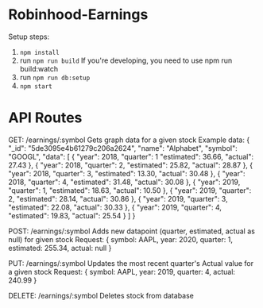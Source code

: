 # Robinhood-Earnings

Setup steps:
1. `npm install`
2. run `npm run build`
If you're developing, you need to use npm run build:watch
3. run `npm run db:setup`
4. `npm start`

# API Routes

GET: /earnings/:symbol
Gets graph data for a given stock
Example data:
{
    "_id": "5de3095e4b61279c206a2624",
    "name": "Alphabet",
    "symbol": "GOOGL",
    "data": [
      {
        "year": 2018,
        "quarter": 1
        "estimated": 36.66,
        "actual": 27.43
      },
      {
        "year": 2018,
        "quarter": 2,
        "estimated": 25.82,
        "actual": 28.87
      },
      {
        "year": 2018,
        "quarter": 3,
        "estimated": 13.30,
        "actual": 30.48
      },
      {
        "year": 2018,
        "quarter": 4,
        "estimated": 31.48,
        "actual": 30.08
      },
      {
        "year": 2019,
        "quarter": 1,
        "estimated": 18.63,
        "actual": 10.50
      },
      {
        "year": 2019,
        "quarter": 2,
        "estimated": 28.14,
        "actual": 30.86
      },
      {
        "year": 2019,
        "quarter": 3,
        "estimated": 22.08,
        "actual": 30.33
      },
      {
        "year": 2019,
        "quarter": 4,
        "estimated": 19.83,
        "actual": 25.54
      }
    ]
  }

POST: /earnings/:symbol 
Adds new datapoint (quarter, estimated, actual as null) for given stock
Request: {
    symbol: AAPL,
    year: 2020,
    quarter: 1,
    estimated: 255.34,
    actual: null
}

PUT: /earnings/:symbol 
Updates the most recent quarter's Actual value for a given stock
Request: {
    symbol: AAPL,
    year: 2019,
    quarter: 4,
    actual: 240.99
}

DELETE: /earnings/:symbol 
Deletes stock from database